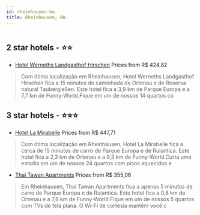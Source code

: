 ```yaml
---
id: rheinhausen-bw
title: Rheinhausen, BW
---
```


<center><img src="https://i.travelapi.com/hotels/49000000/48460000/48454600/48454541/3309fc62_z.jpg" alt="" /></center>


##  2 star hotels - ⭐️⭐️

-    [Hotel Werneths Landgasthof Hirschen](https://us.hurb.com/hotels/rheinhausen/hotel-werneths-landgasthof-hirschen-HT-ZBEE?cmp=18055) Prices from R$ 424,82
   > Com ótima localização em Rheinhausen, Hotel Werneths Landgasthof Hirschen fica a 15 minutos de caminhada de Ortenau e de Reserva natural Taubergießen.  Este hotel fica a 3,9 km de Parque Europa e a 7,7 km de Funny-World.Fique em um de nossos 14 quartos co

##  3 star hotels - ⭐️⭐️⭐️

-    [Hotel La Mirabelle](https://us.hurb.com/hotels/rheinhausen/hotel-la-mirabelle-HT-H983?cmp=18055) Prices from R$ 447,71
   > Com ótima localização em Rheinhausen, Hotel La Mirabelle fica a cerca de 15 minutos de carro de Parque Europa e de Rulantica.  Este hotel fica a 2,3 km de Ortenau e a 9,3 km de Funny-World.Curta uma estadia em um de nossos 24 quartos com pisos aquecidos e
-    [Thai Tawan Apartments](https://us.hurb.com/hotels/rheinhausen/thai-tawan-apartments-HT-OL2V?cmp=18055) Prices from R$ 355,06
   > Em Rheinhausen, Thai Tawan Apartments fica a apenas 5 minutos de carro de Parque Europa e de Rulantica.  Este hotel fica a 0,8 km de Ortenau e a 7,6 km de Funny-World.Fique em um de nossos 5 quartos com TVs de tela plana. O Wi-Fi de cortesia mantém você c
